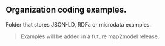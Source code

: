 ## Organization coding examples. 
Folder that stores JSON-LD, RDFa or microdata examples.
>Examples will be added in a future map2model release.

